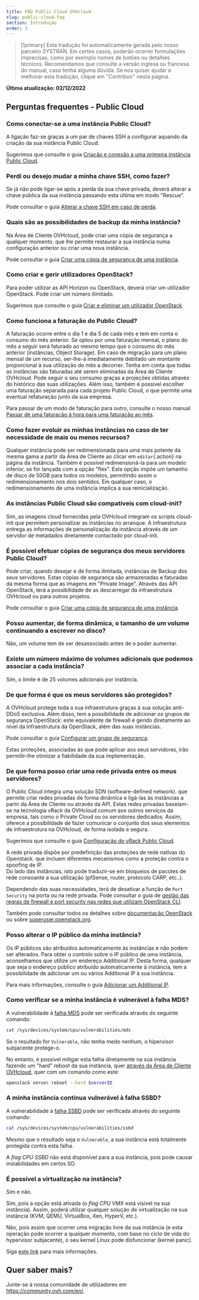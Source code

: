 ```yaml
---
title: FAQ Public Cloud OVHcloud
slug: public-cloud-faq
section: Introdução
order: 3
---
```


> [!primary]
> Esta tradução foi automaticamente gerada pelo nosso parceiro SYSTRAN. Em certos casos, poderão ocorrer formulações imprecisas, como por exemplo nomes de botões ou detalhes técnicos. Recomendamos que consulte a versão inglesa ou francesa do manual, caso tenha alguma dúvida. Se nos quiser ajudar a melhorar esta tradução, clique em "Contribuir" nesta página.
>

**Última atualização: 02/12/2022**

## Perguntas frequentes - Public Cloud

### Como conectar-se a uma instância Public Cloud?

A ligação faz-se graças a um par de chaves SSH a configurar aquando da criação da sua instância Public Cloud.

Sugerimos que consulte o guia [Criação e conexão a uma primeira instância Public Cloud](https://docs.ovh.com/pt/public-cloud/public-cloud-primeiros-passos/).

### Perdi ou desejo mudar a minha chave SSH, como fazer?

Se já não pode ligar-se após a perda da sua chave privada, deverá alterar a chave pública da sua instância passando esta última em modo "Rescue".

Pode consultar o guia [Alterar a chave SSH em caso de perda](https://docs.ovh.com/pt/public-cloud/alterar_a_chave_ssh_em_caso_de_perda/).

### Quais são as possibilidades de backup da minha instância?

Na Área de Cliente OVHcloud, pode criar uma cópia de segurança a qualquer momento. que lhe permite restaurar a sua instância numa configuração anterior ou criar uma nova instância.

Pode consultar o guia [Criar uma cópia de segurança de uma instância](https://docs.ovh.com/pt/public-cloud/efetuar_backup_de_uma_instancia/).

### Como criar e gerir utilizadores OpenStack?  

Para poder utilizar as API Horizon ou OpenStack, deverá criar um utilizador OpenStack. Pode criar um número ilimitado.

Sugerimos que consulte o guia [Criar e eliminar um utilizador OpenStack](https://docs.ovh.com/pt/public-cloud/criar-e-eliminar-um-utilizador-openstack/).

### Como funciona a faturação do Public Cloud?

A faturação ocorre entre o dia 1 e dia 5 de cada mês e tem em conta o consumo do mês anterior. Se optou por uma faturação mensal, o plano do mês a seguir será faturado ao mesmo tempo que o consumo do mês anterior (instâncias, Object Storage). Em caso de migração para um plano mensal de um recurso, ser-lhe-á imediatamente debitado um montante proporcional à sua utilização do mês a decorrer.
Tenha em conta que todas as instâncias são faturadas até serem eliminadas da Área de Cliente OVHcloud.
Pode seguir o seu consumo graças a projeções obtidas através do histórico das suas utilizações. Além isso, também é possível escolher uma faturação separada para cada projeto Public Cloud, o que permite uma eventual refaturação junto da sua empresa.

Para passar de um modo de faturação para outro, consulte o nosso manual [Passar de uma faturação à hora para uma faturação ao mês](https://docs.ovh.com/pt/public-cloud/mudar-tipo-faturacao-public-cloud/).

### Como fazer evoluir as minhas instâncias no caso de ter necessidade de mais ou menos recursos?

Qualquer instância pode ser redimensionada para uma mais potente da mesma gama a partir da Área de Cliente ao clicar em `editar`{.action} na página da instância. Também é possível redimensioná-la para um modelo inferior, se for lançada com a opção "flex". Esta opção impõe um tamanho de disco de 50GB para todos os modelos, permitindo assim o redimensionamento nos dois sentidos.
Em qualquer caso, o redimensionamento de uma instância implica a sua reinicialização.

### As instâncias Public Cloud são compatíveis com cloud-init?

Sim, as imagens cloud fornecidas pela OVHcloud integram os scripts cloud-init que permitem personalizar as instâncias no arranque. A infraestrutura entrega as informações de personalização da instância através de um servidor de metadados diretamente contactado por cloud-init.

### É possível efetuar cópias de segurança dos meus servidores Public Cloud?

Pode criar, quando desejar e de forma ilimitada, instâncias de Backup dos seus servidores. Estas cópias de segurança são armazenadas e faturadas da mesma forma que as imagens em "Private Image". Através das API OpenStack, terá a possibilidade de as descarregar da infraestrutura OVHcloud ou para outros projetos.

Pode consultar o guia [Criar uma cópia de segurança de uma instância](https://docs.ovh.com/pt/public-cloud/efetuar_backup_de_uma_instancia/).

### Posso aumentar, de forma dinâmica, o tamanho de um volume continuando a escrever no disco?

Não, um volume tem de ser desassociado antes de o poder aumentar.

### Existe um número máximo de volumes adicionais que podemos associar a cada instância?

Sim, o limite é de 25 volumes adicionais por instância.

### De que forma é que os meus servidores são protegidos?

A OVHcloud protege toda a sua infraestrutura graças à sua solução anti-DDoS exclusiva. Além disso, tem a possibilidade de adicionar os grupos de segurança OpenStack: este equivalente de firewall é gerido diretamente ao nível da infraestrutura da OpenStack, além das suas instâncias.

Pode consultar o guia [Configurar um grupo de segurança](https://docs.ovh.com/pt/public-cloud/configurar_um_grupo_de_seguranca/).

Estas proteções, associadas às que pode aplicar aos seus servidores, irão permitir-lhe otimizar a fiabilidade da sua implementação.

### De que forma posso criar uma rede privada entre os meus servidores?

O Public Cloud integra uma solução SDN (software-defined network). que permite criar redes privadas de forma dinâmica e ligá-las às instâncias a partir da Área de Cliente ou através da API.
Estas redes privadas baseiam-se na tecnologia vRack da OVHcloud comum aos outros serviços da empresa, tais como o Private Cloud ou os servidores dedicados. Assim, oferece a possibilidade de fazer comunicar o conjunto dos seus elementos de infraestrutura na OVHcloud, de forma isolada e segura.

Sugerimos que consulte o guia [Configuração do vRack Public Cloud](https://docs.ovh.com/pt/publiccloud/network-services/public-cloud-vrack/).

A rede privada dispõe por predefinição das proteções de rede nativas do Openstack. que incluem diferentes mecanismos como a proteção contra o spoofing de IP.<br>
Do lado das instâncias, isto pode traduzir-se em bloqueios de pacotes de rede consoante a sua utilização (pfSense, router, protocolo CARP, etc..).

Dependendo das suas necessidades, terá de desativar a função de `Port Security` na porta ou na rede privada.
Pode consultar o guia de [gestão das regras de firewall e port security nas redes que utilizam OpenStack CLI](https://docs.ovh.com/pt/public-cloud/firewall_security_pci/).

Também pode consultar todos os detalhes sobre [documentação OpenStack](https://docs.openstack.org/developer/dragonflow/specs/mac_spoofing.html) ou sobre [superuser.openstack.org](https://superuser.openstack.org/articles/managing-port-level-security-openstack/).

### Posso alterar o IP público da minha instância?

Os IP públicos são atribuídos automaticamente às instâncias e não podem ser alterados. Para obter o controlo sobre o IP público de uma instância, aconselhamos que utilize um endereço Additional IP. Desta forma, qualquer que seja o endereço público atribuído automaticamente à instância, tem a possibilidade de adicionar um ou vários Additional IP à sua instância.

Para mais informações, consulte o guia [Adicionar um Additional IP](https://docs.ovh.com/pt/publiccloud/network-services/buy-additional-ip/).

### Como verificar se a minha instância é vulnerável à falha MDS?

A vulnerabilidade à [falha MDS](https://www.kernel.org/doc/html/latest/admin-guide/hw-vuln/mds.html) pode ser verificada através do seguinte comando:

```bash
cat /sys/devices/system/cpu/vulnerabilities/mds
```

Se o resultado for `Vulnerable`, não tenha medo nenhum, o hipervisor subjacente protege-o.

No entanto, é possível mitigar esta falha diretamente na sua instância fazendo um "hard" reboot da sua instância, quer [através da Área de Cliente OVHcloud](https://docs.ovh.com/pt/public-cloud/comecar-com-uma-instancia-public-cloud/), quer com um comando como este:

```bash
openstack server reboot --hard $serverID
```

### A minha instância continua vulnerável à falha SSBD?

A vulnerabilidade à [falha SSBD](https://www.kernel.org/doc/html/latest/userspace-api/spec_ctrl.html) pode ser verificada através do seguinte comando:

```bash
cat /sys/devices/system/cpu/vulnerabilities/ssbd
```

Mesmo que o resultado seja o `Vulnerable`, a sua instância está totalmente protegida contra esta falha.

A *flag CPU SSBD* não está disponível para a sua instância, pois pode causar instabilidades em certos SO.

### É possível a virtualização na instância?

Sim e não.

Sim, pois a opção está ativada (o *flag CPU VMX* está visível na sua instância). Assim, poderá utilizar qualquer solução de virtualização na sua instância (KVM, QEMU, VirtualBox, Xen, HyperV, etc.).

Não, pois assim que ocorrer uma migração livre da sua instância (e esta operação pode ocorrer a qualquer momento, com base no ciclo de vida do hypervisor subjacente), o seu kernel Linux pode disfuncionar (kernel panic).

Siga [este link](https://www.linux-kvm.org/page/Nested_Guests#Limitations) para mais informações.

## Quer saber mais?

Junte-se à nossa comunidade de utilizadores em <https://community.ovh.com/en/>.
